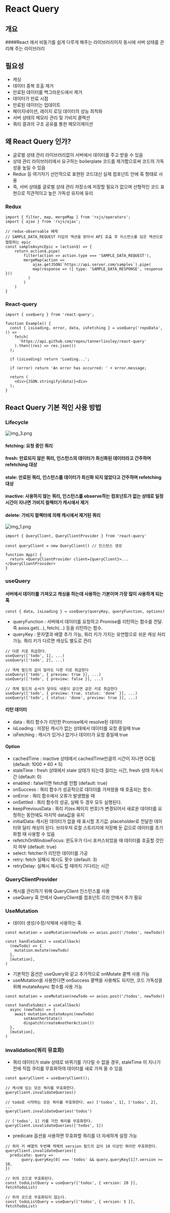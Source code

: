 # React Query

## 개요
####React 에서 비동기를 쉽게 다루게 해주는 라이브러리이자 동시에 서버 상태를 관리해 주는 라이브러리

## 필요성
- 캐싱
- 데이터 중복 호출 제거
- 만료된 데이터를 백그라운드에서 제거
- 데이터가 만료 시점
- 만료된 데이터는 업데이트
- 페이지네이션, 레이지 로딩 데이터의 성능 최적화
- 서버 상태의 메모리 관리 및 가비지 콜렉션
- 쿼리 결과의 구조 공유를 통한 메모이제이션

## 왜 React Query 인가?
- 글로벌 상태 관리 라이브러리없이 서버에서 데이터를 주고 받을 수 있음
- 상태 관리 라이브러리에서 요구하는 boilerplate 코드를 제거함으로써 코드의 가독성을 높일 수 있음
- Redux 등 여기저기 선언적으로 표현된 코드대신 실제 컴포넌트 안에 훅 형태로 사용
- 즉, 서버 상태를 글로벌 상태 관리 저장소에 저장할 필요가 없으며 선형적인 코드 표현으로 직관적이고 높은 가독성 유지에 유리

### Redux
```
import { filter, map, mergeMap } from 'rxjs/operators';
import { ajax } from 'rxjs/ajax';

// redux-observable 예제
// SAMPLE_DATA_REQUEST 타입의 액션을 받아서 API 호출 후 리스펀스를 담은 액션으로 맵핑하는 epic
const sampleAsyncEpic = (action$) => {
	return action$.pipe(
		filter(action => action.type === 'SAMPLE_DATA_REQUEST'),
		mergeMap(action => 
			ajax.getJSON(`https://api.server.com/samples`).pipe(
		    map(response => ({ type: 'SAMPLE_DATA_RESPONSE', response }))
		  )
		)	
	)
}
```

### React-query
```
import { useQuery } from 'react-query';

function Example() {
  const { isLoading, error, data, isFetching } = useQuery('repoData', () =>
    fetch(
      'https://api.github.com/repos/tannerlinsley/react-query'
    ).then((res) => res.json())
  );

  if (isLoading) return 'Loading...';

  if (error) return 'An error has occurred: ' + error.message;

  return (
    <div>{JSON.stringify(data)}<div>
  );
}
```

## React Query 기본 적인 사용 방법

### Lifecycle
![img_3.png](img_3.png)
#### fetching: 요청 중인 쿼리
#### fresh: 만료되지 않은 쿼리, 인스턴스의 데이터가 최신화된 데이터라고 간주하며 refetching 대상
#### stale: 만료된 쿼리, 인스턴스를 데이터가 최신화 되지 않았다고 간주하며 refetching 대상
#### inactive: 사용하지 않는 쿼리, 인스턴스를 observe하는 컴포넌트가 없는 상태로 일정 시간이 지나면 가비지 컬렉터가 캐시에서 제거
#### delete: 가비지 컬렉터에 의해 캐시에서 제거된 쿼리

![img_1.png](img_1.png)


```
import { QueryClient, QueryClientProvider } from 'react-query'

const queryClient = new QueryClient() // 인스턴스 생성

function App() {
  return <QueryClientProvider client={queryClient}>...</QueryClientProvider>
}
```

### useQuery
#### 서버에서 데이터를 가져오고 캐싱을 하는데 사용하는 기본이며 가장 많이 사용하게 되는 훅
```
const { data, isLoading } = useQuery(queryKey, queryFunction, options)
```
- queryFunction :  서버에서 데이터를 요청하고 Promise를 리턴하는 함수를 전달. 즉 axios.get(...), fetch(...) 등을 리턴하는 함수.
- queryKey : 문자열과 배열 추가 가능, 쿼리 키가 가지는 유연함으로 쉬운 캐싱 처리 가능. 쿼리 키가 다르면 캐싱도 별도로 관리
```
// 다른 키로 취급한다. 
useQuery(['todo', 1], ...)
useQuery(['todo', 2], ...)
```

```
// 객체 필드의 값이 달라도 다른 키로 취급한다
useQuery(['todo', { preview: true }], ...)
useQuery(['todo', { preview: false }], ...)
```

```
// 객체 필드의 순서가 달라도 내용이 같으면 같은 키로 취급한다
useQuery(['todo', { preview: true, status: 'done' }], ...)
useQuery(['todo', { status: 'done', preview: true }], ...)
```

#### 리턴 데이터
- data : 쿼리 함수가 리턴한 Promise에서 resolve된 데이터
- isLoading : 저장된 캐시가 없는 상태에서 데이터를 요청 중일때 true
- isFetching : 캐시가 있거나 없거나 데이터가 요청 중일때 true

#### Option
- cachedTime : inactive 상태에서 cachedTime만큼의 시간이 지나면 GC됨 (default: 1000 * 60 * 5)
- staleTime : fresh 상태에서 stale 상태가 되는데 걸리는 시간, fresh 상태 지속시간 (default: 0)
- enabled : false이면 fetch를 안함 (default: true)
- onSuccess : 쿼리 함수가 성공적으로 데이터를 가져왔을 때 호출되는 함수.
- onError : 쿼리 함수에서 오류가 발생했을 때
- onSettled : 쿼리 함수의 성공, 실패 두 경우 모두 실행된다.
- keepPreviousData : 쿼리 키(ex.페이지 번호)가 변경되어서 새로운 데이터를 요청하는 동안에도 마지막 data값을 유지
- initialData: 캐시된 데이터가 없을 때 표시할 초기값. placeholder로 전달한 데이터와 달리 캐싱이 된다. 브라우저 로컬 스토리지에 저장해 둔 값으로 데이터를 초기화할 때 사용할 수 있음
- refetchOnWindowFocus: 윈도우가 다시 포커스되었을 때 데이터를 호출할 것인지 여부 (default: true)
- select: fetcher가 리턴한 데이터를 가공
- retry: fetch 실패시 재시도 횟수 (default: 3)
- retryDelay: 실패시 재시도 할 때까지 기다리는 시간

### QueryClientProvider
- 캐시를 관리하기 위해 QueryClient 인스턴스를 사용
- useQuery 훅 안에서 QueryClient를 컴포넌트 르리 안에서 추가 필요

### UseMutation
- 데이터 생성/수정/삭제에 사용하는 훅
```
const mutation = useMutation(newTodo => axios.post('/todos', newTodo))

const handleSubmit = useCallback(
  (newTodo) => {
    mutation.mutate(newTodo)
  },
  [mutation],
)
```
- 기본적인 옵션은 useQuery와 같고 추가적으로 onMutate 콜백 사용 가능 
- useMutation을 사용한다면 onSuccess 콜백을 사용해도 되지만, 코드 가독성을 위해 mutateAsync 함수를 사용 가능
```
const mutation = useMutation(newTodo => axios.post('/todos', newTodo))

const handleSubmit = useCallback(
  async (newTodo) => {
    await mutation.mutateAsync(newTodo)
		setAnotherState() 
		dispatch(createAnotherAction())
  },
  [mutation],
)
```

### invalidation(쿼리 뮤효화)
- 쿼리 데이터가 stale 상태로 바뀌기를 기다릴 수 없을 경우, staleTime 이 지나기 전에 직접 쿠리를 무효화하여 데이터를 새로 가져 올 수 있음
```
const queryClient = useQueryClient();

// 캐시에 있는 모든 쿼리를 무효화한다.
queryClient.invalidateQueries()

// todo로 시작하는 모든 쿼리를 무효화한다. ex) ['todos', 1], ['todos', 2], ...
queryClient.invalidateQueries('todos')

// ['todos', 1] 키를 가진 쿼리를 무효화한다.
queryClient.invalidateQueries(['todos', 1])
```

- predicate 옵션을 사용하면 무효화할 쿼리를 더 자세하게 설정 가능
```
// 쿼리 키 배열의 두번째 객체의 version 필드의 값이 10 이상인 쿼리만 무효화한다.
queryClient.invalidateQueries({
  predicate: query =>
	   query.queryKey[0] === 'todos' && query.queryKey[1]?.version >= 10,
})

// 위의 코드로 무효화된다.
const todoListQuery = useQuery(['todos', { version: 20 }], fetchTodoList)

// 위의 코드로 무효화되지 않는다.
const todoListQuery = useQuery(['todos', { version: 5 }], fetchTodoList)
```







